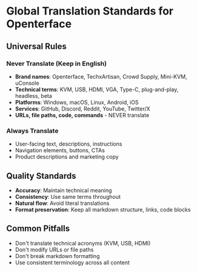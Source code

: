 # Global Translation Standards for Openterface

## Universal Rules

### Never Translate (Keep in English)

- **Brand names**: Openterface, TechxArtisan, Crowd Supply, Mini-KVM, uConsole
- **Technical terms**: KVM, USB, HDMI, VGA, Type-C, plug-and-play, headless, beta
- **Platforms**: Windows, macOS, Linux, Android, iOS
- **Services**: GitHub, Discord, Reddit, YouTube, Twitter/X
- **URLs, file paths, code, commands** - NEVER translate

### Always Translate

- User-facing text, descriptions, instructions
- Navigation elements, buttons, CTAs
- Product descriptions and marketing copy

## Quality Standards

- **Accuracy**: Maintain technical meaning
- **Consistency**: Use same terms throughout
- **Natural flow**: Avoid literal translations
- **Format preservation**: Keep all markdown structure, links, code blocks

## Common Pitfalls

- Don't translate technical acronyms (KVM, USB, HDMI)
- Don't modify URLs or file paths
- Don't break markdown formatting
- Use consistent terminology across all content
